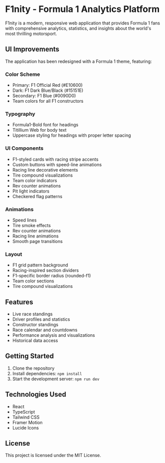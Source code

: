 # F1nity - Formula 1 Analytics Platform

F1nity is a modern, responsive web application that provides Formula 1 fans with comprehensive analytics, statistics, and insights about the world's most thrilling motorsport.

## UI Improvements

The application has been redesigned with a Formula 1 theme, featuring:

### Color Scheme
- Primary: F1 Official Red (#E10600)
- Dark: F1 Dark Blue/Black (#15151E)
- Secondary: F1 Blue (#0090D0)
- Team colors for all F1 constructors

### Typography
- Formula1-Bold font for headings
- Titillium Web for body text
- Uppercase styling for headings with proper letter spacing

### UI Components
- F1-styled cards with racing stripe accents
- Custom buttons with speed-line animations
- Racing line decorative elements
- Tire compound visualizations
- Team color indicators
- Rev counter animations
- Pit light indicators
- Checkered flag patterns

### Animations
- Speed lines
- Tire smoke effects
- Rev counter animations
- Racing line animations
- Smooth page transitions

### Layout
- F1 grid pattern background
- Racing-inspired section dividers
- F1-specific border radius (rounded-f1)
- Team color sections
- Tire compound visualizations

## Features

- Live race standings
- Driver profiles and statistics
- Constructor standings
- Race calendar and countdowns
- Performance analysis and visualizations
- Historical data access

## Getting Started

1. Clone the repository
2. Install dependencies: `npm install`
3. Start the development server: `npm run dev`

## Technologies Used

- React
- TypeScript
- Tailwind CSS
- Framer Motion
- Lucide Icons

## License

This project is licensed under the MIT License.
